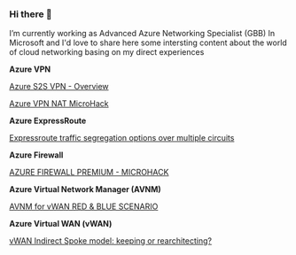 ### Hi there 👋

I’m currently working as Advanced Azure Networking Specialist (GBB) In Microsoft and I'd love to share here some intersting content about the world of cloud networking basing on my direct experiences

**Azure VPN**

[Azure S2S VPN - Overview](https://github.com/Danieleg82/AzureS2SVPN-Overview)

[Azure VPN NAT MicroHack](https://github.com/Danieleg82/AzureVPN-NAT)

**Azure ExpressRoute**

[Expressroute traffic segregation options over multiple circuits](https://github.com/Danieleg82/EXR-segregation-options)

**Azure Firewall**

[AZURE FIREWALL PREMIUM - MICROHACK](https://github.com/Danieleg82/AzFireWallPremium-MH)

**Azure Virtual Network Manager (AVNM)**

[AVNM for vWAN RED & BLUE SCENARIO](https://github.com/Danieleg82/vWAN-AVNM-ForRed-Blue)

**Azure Virtual WAN (vWAN)**

[vWAN Indirect Spoke model: keeping or rearchitecting?](https://github.com/Danieleg82/vWAN-Indirect-Spoke)
